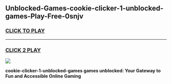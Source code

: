 
## Unblocked-Games-cookie-clicker-1-unblocked-games-Play-Free-0snjv
<h3>
<a href="https://premium76.site?title=cookie-clicker-1-unblocked-games&ref=18A">CLICK TO PLAY</a></h3>
<hr>

<h3>
<a href="https://premium76.site?title=cookie-clicker-1-unblocked-games&ref=18A">CLICK 2 PLAY</a>
  
</h3>

<a href="https://premium76.site?title=cookie-clicker-1-unblocked-games&ref=18A"><img src="https://clearcache.store/games.png"></a>


**cookie-clicker-1-unblocked-games games unblocked: Your Gateway to Fun and Accessible Online Gaming**

